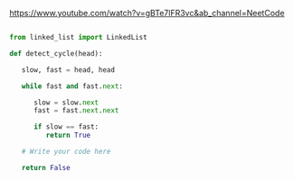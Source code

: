 https://www.youtube.com/watch?v=gBTe7lFR3vc&ab_channel=NeetCode

```py

from linked_list import LinkedList

def detect_cycle(head):

   slow, fast = head, head

   while fast and fast.next:

      slow = slow.next
      fast = fast.next.next

      if slow == fast:
         return True

   # Write your code here

   return False
   
```
